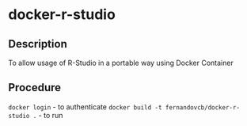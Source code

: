 # docker-r-studio

## Description 

To allow usage of R-Studio in a portable way using Docker Container

## Procedure

`docker login` - to authenticate
`docker build -t fernandovcb/docker-r-studio .` - to run
